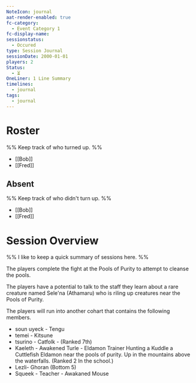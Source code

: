 ```yaml
---
NoteIcon: journal
aat-render-enabled: true
fc-category:
  - Event Category 1
fc-display-name: 
sessionstatus:
  - Occured
type: Session Journal
sessionDate: 2000-01-01
players: 2
Status:
  - ⏳
OneLiner: 1 Line Summary
timelines:
  - journal
tags:
  - journal
---
```




# Roster 

%% Keep track of who turned up. %%

- [[Bob]] 
- [[Fred]] 

## Absent

%% Keep track of who didn't turn up. %%

- [[Bob]] 
- [[Fred]] 

# Session Overview

%% I like to keep a quick summary of sessions here. %%

The players complete the fight at the Pools of Purity to attempt to cleanse the pools.

The players have a potential to talk to the staff they learn about a rare creature named Sele'na (Athamaru) who is riling up creatures near the Pools of Purity.  


The players will run into another cohart that contains the following members.

 - soun uyeck - Tengu
 - temei - Kitsune
 - tsurino - Catfolk - (Ranked 7th)
 - Kaeleth - Awakened Turle - Eldamon Trainer Hunting a Kuddle a Cuttlefish Eldamon near the pools of purity. Up in the mountains above the waterfalls. (Ranked 2 In the school.)
 - Lezli- Ghoran (Bottom 5)
 - Squeek - Teacher - Awakaned Mouse


